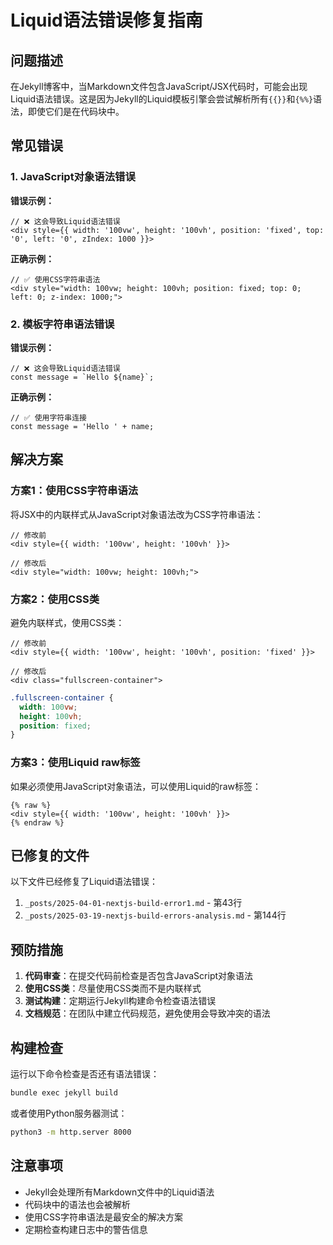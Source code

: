 # Liquid语法错误修复指南

## 问题描述

在Jekyll博客中，当Markdown文件包含JavaScript/JSX代码时，可能会出现Liquid语法错误。这是因为Jekyll的Liquid模板引擎会尝试解析所有`{{}}`和`{%%}`语法，即使它们是在代码块中。

## 常见错误

### 1. JavaScript对象语法错误

**错误示例：**
```tsx
// ❌ 这会导致Liquid语法错误
<div style={{ width: '100vw', height: '100vh', position: 'fixed', top: '0', left: '0', zIndex: 1000 }}>
```

**正确示例：**
```tsx
// ✅ 使用CSS字符串语法
<div style="width: 100vw; height: 100vh; position: fixed; top: 0; left: 0; z-index: 1000;">
```

### 2. 模板字符串语法错误

**错误示例：**
```tsx
// ❌ 这会导致Liquid语法错误
const message = `Hello ${name}`;
```

**正确示例：**
```tsx
// ✅ 使用字符串连接
const message = 'Hello ' + name;
```

## 解决方案

### 方案1：使用CSS字符串语法

将JSX中的内联样式从JavaScript对象语法改为CSS字符串语法：

```tsx
// 修改前
<div style={{ width: '100vw', height: '100vh' }}>

// 修改后  
<div style="width: 100vw; height: 100vh;">
```

### 方案2：使用CSS类

避免内联样式，使用CSS类：

```tsx
// 修改前
<div style={{ width: '100vw', height: '100vh', position: 'fixed' }}>

// 修改后
<div class="fullscreen-container">
```

```css
.fullscreen-container {
  width: 100vw;
  height: 100vh;
  position: fixed;
}
```

### 方案3：使用Liquid raw标签

如果必须使用JavaScript对象语法，可以使用Liquid的raw标签：

```liquid
{% raw %}
<div style={{ width: '100vw', height: '100vh' }}>
{% endraw %}
```

## 已修复的文件

以下文件已经修复了Liquid语法错误：

1. `_posts/2025-04-01-nextjs-build-error1.md` - 第43行
2. `_posts/2025-03-19-nextjs-build-errors-analysis.md` - 第144行

## 预防措施

1. **代码审查**：在提交代码前检查是否包含JavaScript对象语法
2. **使用CSS类**：尽量使用CSS类而不是内联样式
3. **测试构建**：定期运行Jekyll构建命令检查语法错误
4. **文档规范**：在团队中建立代码规范，避免使用会导致冲突的语法

## 构建检查

运行以下命令检查是否还有语法错误：

```bash
bundle exec jekyll build
```

或者使用Python服务器测试：

```bash
python3 -m http.server 8000
```

## 注意事项

- Jekyll会处理所有Markdown文件中的Liquid语法
- 代码块中的语法也会被解析
- 使用CSS字符串语法是最安全的解决方案
- 定期检查构建日志中的警告信息
